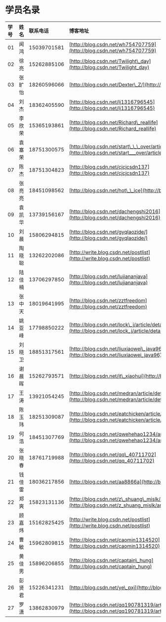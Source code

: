 # 学员名录

| **学号** | **姓名** | **联系电话** | **博客地址** |
| :--- | :--- | :--- | :--- |
| 01 | 闻鸿 | 15039701581 | [http://blog.csdn.net/wh754707759](http://blog.csdn.net/wh754707759) |
| 02 | 徐亮 | 15262885106 | [http://blog.csdn.net/Twilight\_day](http://blog.csdn.net/Twilight_day) |
| 03 | 张旷怡 | 18260596066 | [http://blog.csdn.net/Dexter\_Z/](http://blog.csdn.net/Dexter_Z/) |
| 04 | 刘杰 | 18362405590 | [http://blog.csdn.net/lj1316796545](http://blog.csdn.net/lj1316796545) |
| 05 | 李欣荣 | 15365193861 | [http://blog.csdn.net/Richard\_reallife](http://blog.csdn.net/Richard_reallife) |
| 06 | 袁塞荣 | 18751300575 | [http://blog.csdn.net/start\_\_\_over/article/details/78288414](http://blog.csdn.net/start___over/article/details/78288414) |
| 07 | 陈杰 | 18751304823 | [http://blog.csdn.net/cjcjcsdn137](http://blog.csdn.net/cjcjcsdn137) |
| 08 | 张亮亮 | 18451098562 | [http://blog.csdn.net/hot\_\_ice](http://blog.csdn.net/hot__ice) |
| 09 | 袁凯华 | 13739156167 | [http://blog.csdn.net/dachengshi2016](http://blog.csdn.net/dachengshi2016) |
| 10 | 刘晨 | 15806294815 | [http://blog.csdn.net/gyqlaozide/](http://blog.csdn.net/gyqlaozide/) |
| 11 | 陶晓聪 | 13262202086 | [http://write.blog.csdn.net/postlist](http://write.blog.csdn.net/postlist) |
| 12 | 陆佳楠 | 13706297850 | [http://blog.csdn.net/lujiananjava](http://blog.csdn.net/lujiananjava) |
| 13 | 张中天 | 18019641995 | [http://blog.csdn.net/zztfreedom](http://blog.csdn.net/zztfreedom) |
| 14 | 姚亚峰 | 17798850222 | [http://blog.csdn.net/lock\_j/article/details/78285758](http://blog.csdn.net/lock_j/article/details/78285758) |
| 15 | 刘晓卫 | 18851317561 | [http://blog.csdn.net/liuxiaowei\_java96](http://blog.csdn.net/liuxiaowei_java96) |
| 16 | 谢晨晖 | 15262793571 | [http://blog.csdn.net/it\_xiaohui](http://blog.csdn.net/it_xiaohui) |
| 17 | 王涛 | 13921054245 | [http://blog.csdn.net/medran/article/details/78265599](http://blog.csdn.net/medran/article/details/78265599) |
| 18 | 陈玉玮 | 18251309087 | [http://blog.csdn.net/eatchicken/article/details/78288728](http://blog.csdn.net/eatchicken/article/details/78288728) |
| 19 | 何浩 | 18451307769 | [http://blog.csdn.net/qwehehao1234/article/details/78294529](http://blog.csdn.net/qwehehao1234/article/details/78294529) |
| 20 | 张晓春 | 18761719988 | [http://blog.csdn.net/qq\_40711702](http://blog.csdn.net/qq_40711702) |
| 21 | 钱佳雷 | 18036217856 | [http://blog.csdn.net/aa8866a](http://blog.csdn.net/aa8866a) |
| 22 | 郑爽 | 15823131136 | [http://blog.csdn.net/z\_shuang\_mislk/article/details/78287292](http://blog.csdn.net/z_shuang_mislk/article/details/78287292) |
| 23 | 顾嘉炜 | 15162825425 | [http://write.blog.csdn.net/postlist](http://write.blog.csdn.net/postlist) |
| 24 | 曹敏 | 15962809815 | [http://blog.csdn.net/caomin1314520](http://blog.csdn.net/caomin1314520) |
| 25 | 黄佳男 | 15896206855 | [http://blog.csdn.net/captain\_hung](http://blog.csdn.net/captain_hung) |
| 26 | 彭贤君 | 15226341231 | [http://blog.csdn.net/ye\_pxj](http://blog.csdn.net/ye_pxj) |
| 27 | 罗潇 | 13862830979 | [http://blog.csdn.net/qq190781319/article/details/78287274](http://blog.csdn.net/qq190781319/article/details/78287274) |



